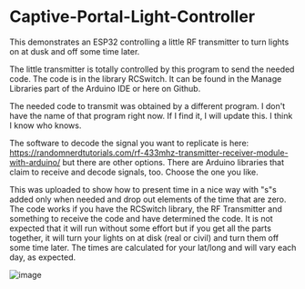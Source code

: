 # Captive-Portal-Light-Controller
This demonstrates an ESP32 controlling a little RF transmitter to turn lights on at dusk and off some time later.

The little transmitter is totally controlled by this program to send the needed code.  The code is in the library RCSwitch.  It can be found in the Manage Libraries part of the Arduino IDE or here on Github.

The needed code to transmit was obtained by a different program.  I don't have the name of that program right now.  If I find it, I will update this.  I think I know who knows.

The software to decode the signal you want to replicate is here: https://randomnerdtutorials.com/rf-433mhz-transmitter-receiver-module-with-arduino/ but there are other options.  There are Arduino libraries that claim to receive and decode signals, too.  Choose the one you like.

This was uploaded to show how to present time in a nice way with "s"s added only when needed and drop out elements of the time that are zero.  The code works if you have the RCSwitch library, the RF Transmitter
and something to receive the code and have determined the code.  It is not expected that it will run without some effort but if you get all the parts together, it will turn your lights on at disk (real or civil)
and turn them off some time later.  The times are calculated for your lat/long and will vary each day, as expected.

![image](https://github.com/MikeyMoMo/Captive-Portal-Light-Controller/assets/15792417/c9dc552f-9849-4929-968b-3576c5b166e0)
